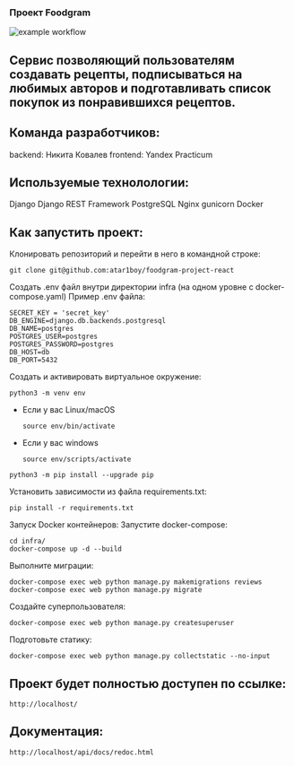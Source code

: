 ### Проект Foodgram

![example workflow](https://github.com/atar1boy/foodgram-project-react/actions/workflows/deploy_workflow.yml/badge.svg)

## Сервис позволяющий пользователям создавать рецепты, подписываться на любимых авторов и подготавливать список покупок из понравившихся рецептов.

## Команда разработчиков:
backend: Никита Ковалев
frontend: Yandex Practicum

## Используемые технолологии:

Django
Django REST Framework
PostgreSQL
Nginx
gunicorn
Docker

## Как запустить проект:

Клонировать репозиторий и перейти в него в командной строке:

```
git clone git@github.com:atar1boy/foodgram-project-react
```

Создать .env файл внутри директории infra (на одном уровне с docker-compose.yaml) Пример .env файла:

```
SECRET_KEY = 'secret_key'
DB_ENGINE=django.db.backends.postgresql
DB_NAME=postgres
POSTGRES_USER=postgres
POSTGRES_PASSWORD=postgres
DB_HOST=db
DB_PORT=5432
```

Cоздать и активировать виртуальное окружение:

```
python3 -m venv env
```

* Если у вас Linux/macOS

    ```
    source env/bin/activate
    ```

* Если у вас windows

    ```
    source env/scripts/activate
    ```

```
python3 -m pip install --upgrade pip
```

Установить зависимости из файла requirements.txt:

```
pip install -r requirements.txt
```

Запуск Docker контейнеров: Запустите docker-compose:

```
cd infra/
docker-compose up -d --build
```

Выполните миграции:
```
docker-compose exec web python manage.py makemigrations reviews
docker-compose exec web python manage.py migrate
```

Cоздайте суперпользователя:

```
docker-compose exec web python manage.py createsuperuser
```

Подготовьте статику:

```
docker-compose exec web python manage.py collectstatic --no-input 
```

## Проект будет полностью доступен по ссылке:

```
http://localhost/
```

## Документация:

```
http://localhost/api/docs/redoc.html
```

